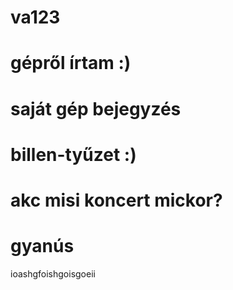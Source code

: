 # va123
# gépről írtam :)
# saját gép bejegyzés
# billen-tyűzet :)
# akc misi koncert mickor?
# gyanús
ioashgfoishgoisgoeii